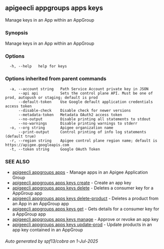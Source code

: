 ## apigeecli appgroups apps keys

Manage keys in an App within an AppGroup

### Synopsis

Manage keys in an App within an AppGroup

### Options

```
  -h, --help   help for keys
```

### Options inherited from parent commands

```
  -a, --account string   Path Service Account private key in JSON
      --api api          Sets the control plane API. Must be one of prod, autopush or staging; default is prod
      --default-token    Use Google default application credentials access token
      --disable-check    Disable check for newer versions
      --metadata-token   Metadata OAuth2 access token
      --no-output        Disable printing all statements to stdout
      --no-warnings      Disable printing warnings to stderr
  -o, --org string       Apigee organization name
      --print-output     Control printing of info log statements (default true)
  -r, --region string    Apigee control plane region name; default is https://apigee.googleapis.com
  -t, --token string     Google OAuth Token
```

### SEE ALSO

* [apigeecli appgroups apps](apigeecli_appgroups_apps.md)	 - Manage apps in an Apigee Application Group
* [apigeecli appgroups apps keys create](apigeecli_appgroups_apps_keys_create.md)	 - Create an app key
* [apigeecli appgroups apps keys delete](apigeecli_appgroups_apps_keys_delete.md)	 - Deletes a consumer key for a AppGroup app
* [apigeecli appgroups apps keys delete-product](apigeecli_appgroups_apps_keys_delete-product.md)	 - Deletes a product from an App in an AppGroup app
* [apigeecli appgroups apps keys get](apigeecli_appgroups_apps_keys_get.md)	 - Gets details for a consumer key for a AppGroup app
* [apigeecli appgroups apps keys manage](apigeecli_appgroups_apps_keys_manage.md)	 - Approve or revoke an app key
* [apigeecli appgroups apps keys update-prod](apigeecli_appgroups_apps_keys_update-prod.md)	 - Update products in an app key contained in an AppGroup

###### Auto generated by spf13/cobra on 1-Jul-2025

